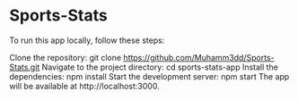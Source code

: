 # Sports-Stats

To run this app locally, follow these steps:

Clone the repository:
git clone https://github.com/Muhamm3dd/Sports-Stats.git
Navigate to the project directory:
cd sports-stats-app
Install the dependencies:
npm install
Start the development server:
npm start
The app will be available at http://localhost:3000.
